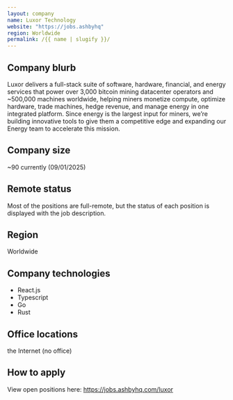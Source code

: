 ```yaml
---
layout: company
name: Luxor Technology
website: "https://jobs.ashbyhq"
region: Worldwide
permalink: /{{ name | slugify }}/
---
```


## Company blurb

Luxor delivers a full-stack suite of software, hardware, financial, and energy services that power over 3,000 bitcoin mining datacenter operators and ~500,000 machines worldwide, helping miners monetize compute, optimize hardware, trade machines, hedge revenue, and manage energy in one integrated platform. Since energy is the largest input for miners, we’re building innovative tools to give them a competitive edge and expanding our Energy team to accelerate this mission.

## Company size

~90 currently (09/01/2025)

## Remote status

Most of the positions are full-remote, but the status of each position is displayed with the job description.

## Region

Worldwide

## Company technologies

- React.js
- Typescript
- Go
- Rust

## Office locations

the Internet (no office)

## How to apply

View open positions here:
https://jobs.ashbyhq.com/luxor